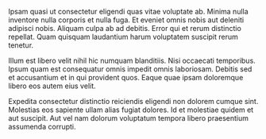 Ipsam quasi ut consectetur eligendi quas vitae voluptate ab. Minima nulla inventore nulla corporis et nulla fuga. Et eveniet omnis nobis aut deleniti adipisci nobis. Aliquam culpa ab ad debitis. Error qui et rerum distinctio repellat. Quam quisquam laudantium harum voluptatem suscipit rerum tenetur.
 Illum est libero velit nihil hic numquam blanditiis. Nisi occaecati temporibus. Ipsum quam est consequatur omnis impedit omnis laboriosam. Debitis sed et accusantium et in qui provident quos. Eaque quae ipsam doloremque libero eos autem eius velit.
 Expedita consectetur distinctio reiciendis eligendi non dolorem cumque sint. Molestias eos sapiente ullam alias fugiat dolores. Id et molestiae quidem et aut suscipit. Aut vel nam dolorum voluptatum tempora libero praesentium assumenda corrupti.
